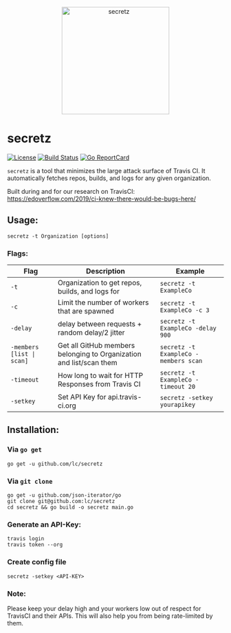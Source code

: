 <p align="center">
<img src="https://github.com/lc/secretz/raw/master/secretz.png" alt="secretz" width="250" />
</p>

# secretz
[![License](https://img.shields.io/badge/license-MIT-_red.svg)](https://opensource.org/licenses/MIT)
[![Build Status](https://travis-ci.org/lc/secretz.svg?branch=master)](https://travis-ci.org/lc/secretz)
[![Go ReportCard](https://goreportcard.com/badge/github.com/lc/secretz)](https://goreportcard.com/report/github.com/lc/secretz)

`secretz` is a tool that minimizes the large attack surface of Travis CI. It automatically fetches repos, builds, and logs for any given organization. 

Built during and for our research on TravisCI: https://edoverflow.com/2019/ci-knew-there-would-be-bugs-here/


## Usage:
`secretz -t Organization [options]`


### Flags:
| Flag | Description | Example |
|------|-------------|---------|
| `-t` | Organization to get repos, builds, and logs for | `secretz -t ExampleCo` |
| `-c` | Limit the number of workers that are spawned | `secretz -t ExampleCo -c 3` |
| `-delay` | delay between requests + random delay/2 jitter | `secretz -t ExampleCo -delay 900`|
| `-members [list \| scan]` | Get all GitHub members belonging to Organization and list/scan them | `secretz -t ExampleCo -members scan` |
| `-timeout` | How long to wait for HTTP Responses from Travis CI | `secretz -t ExampleCo -timeout 20` |
| `-setkey` | Set API Key for api.travis-ci.org | `secretz -setkey yourapikey` |

## Installation:

### Via `go get`
```
go get -u github.com/lc/secretz
```

### Via `git clone`

```
go get -u github.com/json-iterator/go
git clone git@github.com:lc/secretz
cd secretz && go build -o secretz main.go
```


### Generate an API-Key: 
```
travis login
travis token --org
```

### Create config file
`secretz -setkey <API-KEY>`


### Note:
Please keep your delay high and your workers low out of respect for TravisCI and their APIs. This will also help you from being rate-limited by them. 
